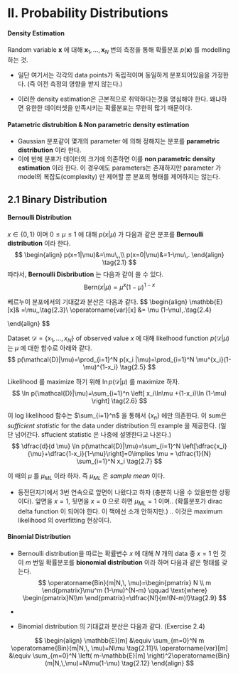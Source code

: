 II. Probability Distributions
===



#### Density Estimation

Random variable $\mathbf{x}$ 에 대해 $\mathbf{x}_1,\ldots,\,\mathbf{x}_N$ 번의 측정을 통해 확률분포 $p(\mathbf{x})$ 를 modelling 하는 것.

- 일단 여기서는 각각의 data points가 독립적이며 동일하게 분포되어있음을 가정한다. (즉 이전 측정의 영향을 받지 않는다.)

- 이러한 density estimation은 근본적으로 취약하다는것을 명심해야 한다. 왜냐하면 유한한 데이터셋을 만족시키는 확률분포는 무한히 많기 때문이다.




#### Patametric distrubition & Non parametric density estimation

- Gaussian 분포같이 몇개의 parameter 에 의해 정해지는 분포를 **parametric distribution** 이라 한다. 
- 이에 반해 분포가 데이터의 크기에 의존하면 이를 **non parametric density estimation**  이라 한다. 이 경우에도 parameters는 존재하지만 parameter 가 model의 복잡도(complexity) 만 제어할 뿐 분포의 형태를 제어하지는 않는다. 



## 2.1 Binary Distribution



#### Bernoulli Distribution

$x\in \{0,\,1\}$ 이며 $0\le \mu \le 1$ 에 대해  $p(x|\mu)$ 가 다음과 같은 분포를 **Bernoulli distribution** 이라 한다. 
$$
\begin{align}
p(x=1|\mu)&=\mu\,,\\
p(x=0|\mu)&=1-\mu\,.
\end{align} \tag{2.1}
$$
따라서, **Bernoulli Disbribution** 는 다음과 같이 쓸 수 있다. 
$$
\text{Bern}(x|\mu)=\mu^x (1-\mu)^{1-x} \tag{2.2}
$$

베르누이 분포에서의 기대값과 분산은 다음과 같다.
$$
\begin{align}
\mathbb{E}[x]& =\mu\,,\tag{2.3}\\
\operatorname{var}[x] &= \mu (1-\mu)\,.\tag{2.4}

\end{align}
$$




Dataset $\mathcal{D}=\{x_1,\ldots,\,x_N\}$ of observed value $x$ 에 대해 likelhood function $p(\mathcal{D}|\mu)$ 는 $\mu$ 에 대한 함수로 아래와 같다. 
$$
p(\mathcal{D}|\mu)=\prod_{i=1}^N p(x_i |\mu)=\prod_{i=1}^N \mu^{x_i}(1-\mu)^{1-x_i} \tag{2.5}
$$


Likelihood 를 maximize 하기 위해 $\ln p(\mathcal{D}|\mu)$ 를 maximize 하자.
$$
\ln p(\mathcal{D}|\mu)=\sum_{i=1}^n \left[ x_i\ln\mu +(1-x_i)\ln (1-\mu) \right] \tag{2.6}
$$

이 log likelihood 함수는 $\sum_{i=1}^n$ 을 통해서 $\{x_n\}$ 에만 의존한다. 이 sum은 *sufficient statistic* for the data under distribution 의 example 을 제공한다. (일단 넘어간다. sffucient statistic 은 나중에 설명한다고 나온다.) 
$$
\dfrac{d}{d \mu} \ln p(\mathcal{D}|\mu)=\sum_{i=1}^N \left[\dfrac{x_i}{\mu}+\dfrac{1-x_i}{1-\mu}\right]=0\implies  \mu = \dfrac{1}{N} \sum_{i=1}^N x_i \tag{2.7}
$$

이 때의 $\mu$ 를 $\mu_{ML}$ 이라 하자. 즉 $\mu_{ML}$ 은 *sample mean* 이다.  



- 동전던지기에서 3번 연속으로 앞면이 나왔다고 하자 (충분히 나올 수 있을만한  상황이다). 앞면을 $x=1$, 뒷면을 $x=0$ 으로 하면 $\mu_{ML}=1$  이며.. (확률분포가 dirac delta function 이 되어야 한다. 이 책에선 소개 안하지만.) .. 이것은 maximum likelihood 의 overfitting 현상이다.



#### Binomial Distribution

- Bernoulli distribution을 따르는 확률변수 $x$ 에 대해  $N$ 개의 data 중 $x=1$ 인 것이 $m$ 번일 확률분포를  **bionomial distribution** 이라 하며 다음과 같은 형태를 갖는다.
  $$
  \operatorname{Bin}(m|N,\, \mu)=\begin{pmatrix} N \\ m \end{pmatrix}\mu^m (1-\mu)^{N-m} \qquad \text{where} \begin{pmatrix}N\\m \end{pmatrix}=\dfrac{N!}{m!(N-m)!}\tag{2.9}
  $$

- 

- Binomial distribution 의 기대값과 분산은 다음과 같다. (Exercise 2.4)

$$
\begin{align}
\mathbb{E}[m] &\equiv \sum_{m=0}^N m \operatorname{Bin}(m|N,\, \mu)=N\mu \tag{2.11}\\
\operatorname{var}[m] &\equiv \sum_{m=0}^N \left( m-\mathbb{E}[m] \right)^2\operatorname{Bin}(m|N,\,\mu)=N\mu(1-\mu) \tag{2.12}
\end{align}
$$

